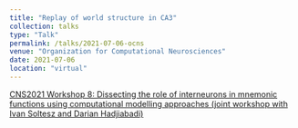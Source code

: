 ```yaml
---
title: "Replay of world structure in CA3"
collection: talks
type: "Talk"
permalink: /talks/2021-07-06-ocns
venue: "Organization for Computational Neurosciences"
date: 2021-07-06
location: "virtual"
---
```


[CNS2021 Workshop 8: Dissecting the role of interneurons in mnemonic functions using computational modelling approaches (joint workshop with Ivan Soltesz and Darian Hadjiabadi)](https://spiroschv.github.io/ocns2021interneurons/) 


